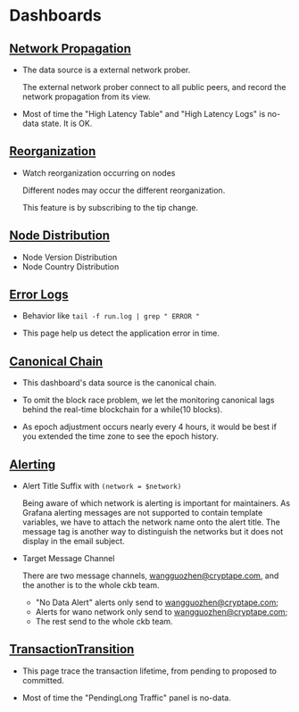# Dashboards
## [Network Propagation](scripts/../dashboards/Network%20Propagation.json)

* The data source is a external network prober.

  The external network prober connect to all public
peers, and record the network propagation
from its view.


* Most of time the "High Latency Table" and
"High Latency Logs" is no-data state. It is OK.

## [Reorganization](scripts/../dashboards/Reorganization.json)

* Watch reorganization occurring on nodes

  Different nodes may occur the different reorganization.

  This feature is by subscribing to the tip change.

## [Node Distribution](scripts/../dashboards/Node%20Distribution.json)

* Node Version Distribution
* Node Country Distribution

## [Error Logs](scripts/../dashboards/Error%20Logs.json)

* Behavior like `tail -f run.log | grep " ERROR "`


* This page help us detect the application error in time.

## [Canonical Chain](scripts/../dashboards/Canonical%20Chain.json)

* This dashboard's data source is the canonical chain.


* To omit the block race problem, we let the
monitoring canonical lags behind the real-time
blockchain for a while(10 blocks).


* As epoch adjustment occurs nearly every 4 hours,
it would be best if you extended the time zone to see the epoch history.

## [Alerting](scripts/../dashboards/Alerting.json)

* Alert Title Suffix with `(network = $network)`

   Being aware of which network is alerting
   is important for maintainers. As Grafana
   alerting messages are not supported to 
   contain template variables, we have to
   attach the network name onto the alert
   title. The message tag is another way
   to distinguish the networks but it does
   not display in the email subject.


* Target Message Channel

  There are two message channels, 
  wangguozhen@cryptape.com, and the another 
  is to the whole ckb team.

  - "No Data Alert" alerts only send to 
  wangguozhen@cryptape.com; 
  - Alerts for wano network only send to 
  wangguozhen@cryptape.com; 
  - The rest send to the whole ckb team.

## [TransactionTransition](scripts/../dashboards/TransactionTransition.json)

* This page trace the transaction lifetime,
 from pending to proposed to committed.


* Most of time the "PendingLong Traffic" panel
is no-data.

